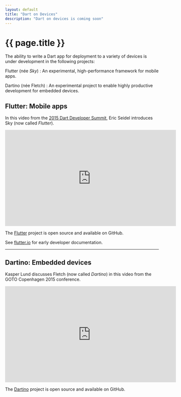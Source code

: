 ```yaml
---
layout: default
title: "Dart on Devices"
description: "Dart on devices is coming soon"
---
```


# {{ page.title }}

The ability to write a Dart app for deployment to a variety of devices is under
development in the following projects:

Flutter (née _Sky_)
: An experimental, high-performance framework for mobile apps.

Dartino (née Fletch)
: An experimental project to enable highly productive development
  for embedded devices.


## Flutter: Mobile apps

In this video from the [2015 Dart Developer Summit](/events/2015/summit/),
Eric Seidel introduces Sky (now called _Flutter_).

<iframe width="560" height="315" src="https://www.youtube.com/embed/PnIWl33YMwA?list=PLOU2XLYxmsIIQorIS8gagUiMau9S84vZV" frameborder="0" allowfullscreen></iframe><br>

The [Flutter](https://github.com/flutter/engine)
project is open source and available on GitHub.

See [flutter.io](http://flutter.io) for early developer documentation.

<hr>

## Dartino: Embedded devices

Kasper Lund discusses Fletch (now called _Dartino_) in this video from the
GOTO Copenhagen 2015 conference.

<iframe width="560" height="315" src="https://www.youtube.com/embed/Hx2iGEAvZRk" frameborder="0" allowfullscreen></iframe><br>

The [Dartino](https://github.com/dartino/sdk)
project is open source and available on GitHub.

